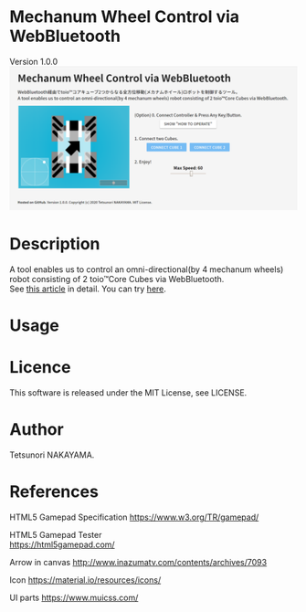 # Mechanum Wheel Control via WebBluetooth
Version 1.0.0 
<img src="./images/screen_10.png" width="640px">

# Description
A tool enables us to control an omni-directional(by 4 mechanum wheels) robot consisting of 2 toio™Core Cubes via WebBluetooth.  
See [this article](https://qiita.com/tetunori_lego/items/37477c40b16f8eab384f) in detail. You can try [here](https://tetunori.github.io/MechanumWheelControlWebBluetooth/).

# Usage

# Licence
This software is released under the MIT License, see LICENSE.

# Author
Tetsunori NAKAYAMA.

# References
HTML5 Gamepad Specification
https://www.w3.org/TR/gamepad/

HTML5 Gamepad Tester  
https://html5gamepad.com/  

Arrow in canvas
http://www.inazumatv.com/contents/archives/7093

Icon
https://material.io/resources/icons/

UI parts
https://www.muicss.com/
